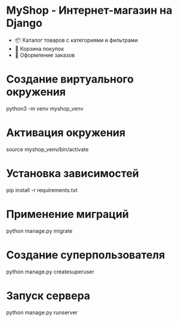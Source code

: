 # MyShop - Интернет-магазин на Django

- 📦 Каталог товаров с категориями и фильтрами
- 🛒 Корзина покупок
- 📝 Оформление заказов

# Создание виртуального окружения
python3 -m venv myshop_venv

# Активация окружения
source myshop_venv/bin/activate

# Установка зависимостей
pip install -r requirements.txt

# Применение миграций
python manage.py migrate

 # Создание суперпользователя
 python manage.py createsuperuser

 # Запуск сервера
 python manage.py runserver